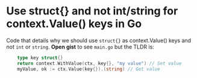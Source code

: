 # Use struct{} and not int/string for context.Value() keys in Go

Code that details why we should use `struct{}` as context.Value() keys and not `int` or `string`. **Open gist** to see `main.go` but the TLDR is:

```Go
	type key struct{}
	return context.WithValue(ctx, key{}, "my value") // Set value
	myValue, ok := ctx.Value(key{}).(string) // Get value

```